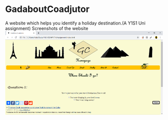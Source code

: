 # GadaboutCoadjutor
A website which helps you identify a holiday destination.(A Y1S1 Uni assignment)
Screenshots of the website
![Screenshot of Home](/Screenshots/Home.png)

